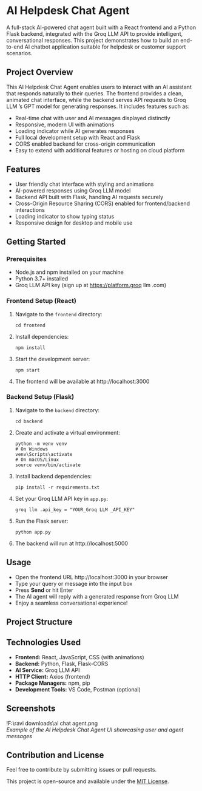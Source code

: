 # AI Helpdesk Chat Agent
A full-stack AI-powered chat agent built with a React frontend and a Python Flask backend, integrated with the Groq LLM  API to provide intelligent,
conversational responses. This project demonstrates how to build an end-to-end AI chatbot application suitable for helpdesk or customer support scenarios.
## Project Overview
This AI Helpdesk Chat Agent enables users to interact with an AI assistant that responds naturally to their queries. 
The frontend provides a clean, animated chat interface, while the backend serves API requests to Groq LLM ’s GPT model for generating responses. It includes features such as:
- Real-time chat with user and AI messages displayed distinctly
- Responsive, modern UI with animations
- Loading indicator while AI generates responses
- Full local development setup with React and Flask
- CORS enabled backend for cross-origin communication
- Easy to extend with additional features or hosting on cloud platform
## Features
- User friendly chat interface with styling and animations
- AI-powered responses using Groq LLM model
- Backend API built with Flask, handling AI requests securely
- Cross-Origin Resource Sharing (CORS) enabled for frontend/backend interactions
- Loading indicator to show typing status
- Responsive design for desktop and mobile use
## Getting Started
### Prerequisites
- Node.js and npm installed on your machine
- Python 3.7+ installed
- Groq LLM  API key (sign up at https://platform.groq llm .com)
### Frontend Setup (React)
1. Navigate to the `frontend` directory:
    ```
    cd frontend
    ```
2. Install dependencies:
    ```
    npm install
    ```
3. Start the development server:
    ```
    npm start
    ```
4. The frontend will be available at http://localhost:3000

### Backend Setup (Flask)

1. Navigate to the `backend` directory:
    ```
    cd backend
    ```
2. Create and activate a virtual environment:
    ```
    python -m venv venv
    # On Windows
    venv\Scripts\activate
    # On macOS/Linux
    source venv/bin/activate
    ```
3. Install backend dependencies:
    ```
    pip install -r requirements.txt
    ```
4. Set your Groq LLM  API key in `app.py`:
    ```
    groq llm .api_key = "YOUR_Groq LLM _API_KEY"
    ```
5. Run the Flask server:
    ```
    python app.py
    ```
6. The backend will run at http://localhost:5000
## Usage
- Open the frontend URL http://localhost:3000 in your browser
- Type your query or message into the input box
- Press **Send** or hit Enter
- The AI agent will reply with a generated response from Groq LLM 
- Enjoy a seamless conversational experience!
## Project Structure

## Technologies Used

- **Frontend:** React, JavaScript, CSS (with animations)
- **Backend:** Python, Flask, Flask-CORS
- **AI Service:** Groq LLM  API
- **HTTP Client:** Axios (frontend)
- **Package Managers:** npm, pip
- **Development Tools:** VS Code, Postman (optional)

## Screenshots
!F:\ravi downloads\ai chat agent.png  
*Example of the AI Helpdesk Chat Agent UI showcasing user and agent messages*

## Contribution and License

Feel free to contribute by submitting issues or pull requests.

This project is open-source and available under the [MIT License](LICENSE).
 




